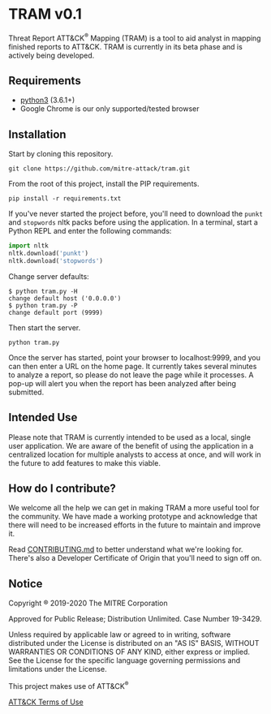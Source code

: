 # TRAM v0.1

Threat Report ATT&CK<sup>®</sup> Mapping (TRAM) is a tool to aid analyst in mapping finished reports to ATT&CK. TRAM is currently in its beta phase and is actively being developed.

## Requirements
- [python3](https://www.python.org/) (3.6.1+)
- Google Chrome is our only supported/tested browser

## Installation
Start by cloning this repository.
```
git clone https://github.com/mitre-attack/tram.git
```
From the root of this project, install the PIP requirements.
```
pip install -r requirements.txt
```
If you've never started the project before, you'll need to download the `punkt` and `stopwords` nltk packs before using the application. In a terminal, start a Python REPL and enter the following commands:
```python
import nltk
nltk.download('punkt')
nltk.download('stopwords')
```

Change server defaults:
``` console
$ python tram.py -H
change default host ('0.0.0.0')
$ python tram.py -P
change default port (9999)
```
Then start the server.
```
python tram.py
```

Once the server has started, point your browser to localhost:9999, and you can then enter a URL on the home page.
It currently takes several minutes to analyze a report, so please do not leave the page while it processes. A pop-up will alert you when the report has been analyzed after being submitted.

## Intended Use
Please note that TRAM is currently intended to be used as a local, single user application. We are aware of the benefit of using the application in a centralized location for multiple analysts to access at once, and will work in the future to add features to make this viable.

## How do I contribute?

We welcome all the help we can get in making TRAM a more useful tool for the community. We have made a working prototype and acknowledge that there will need to be increased efforts in the future to maintain and improve it.

Read [CONTRIBUTING.md](CONTRIBUTING.md) to better understand what we're looking for. There's also a Developer Certificate of Origin that you'll need to sign off on.

## Notice

Copyright ® 2019-2020 The MITRE Corporation

Approved for Public Release; Distribution Unlimited. Case Number 19-3429.

Unless required by applicable law or agreed to in writing, software
distributed under the License is distributed on an "AS IS" BASIS,
WITHOUT WARRANTIES OR CONDITIONS OF ANY KIND, either express or implied.
See the License for the specific language governing permissions and
limitations under the License.

This project makes use of ATT&CK<sup>®</sup>

[ATT&CK Terms of Use](https://attack.mitre.org/resources/terms-of-use/)
